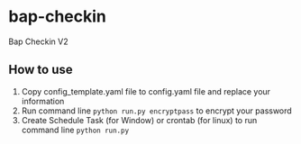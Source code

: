 # bap-checkin
Bap Checkin V2

## How to use
1. Copy config_template.yaml file to config.yaml file and replace your information
2. Run command line `python run.py encryptpass` to encrypt your password
3. Create Schedule Task (for Window) or crontab (for linux) to run command line `python run.py`
